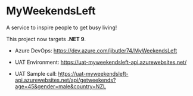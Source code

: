 # MyWeekendsLeft
A service to inspire people to get busy living!

This project now targets **.NET 9**.

- Azure DevOps: https://dev.azure.com/jjbutler74/MyWeekendsLeft

- UAT Environment: https://uat-myweekendsleft-api.azurewebsites.net/

- UAT Sample call: https://uat-myweekendsleft-api.azurewebsites.net/api/getweekends?age=45&gender=male&country=NZL

